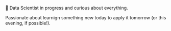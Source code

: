 🙌 Data Scientist in progress and curious about everything.

Passionate about learnign something new today to apply it tomorrow (or this evening, if possible!).

<!---
AbelGPenas/AbelGPenas is a ✨ special ✨ repository because its `README.md` (this file) appears on your GitHub profile.
You can click the Preview link to take a look at your changes.
--->
